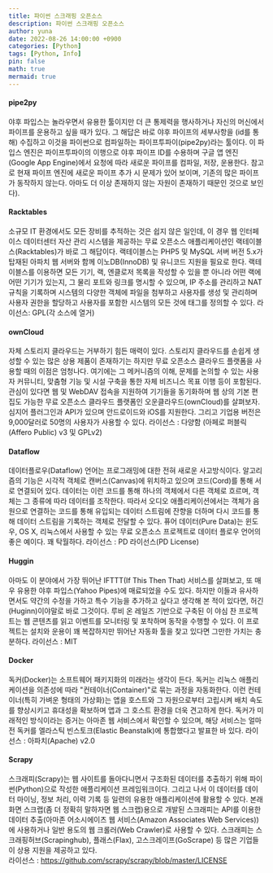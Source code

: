 ```yaml
---
title: 파이썬 스크래핑 오픈소스
description: 파이썬 스크래핑 오픈소스
author: yuna
date: 2022-08-26 14:00:00 +0900
categories: [Python]
tags: [Python, Info]
pin: false
math: true
mermaid: true
---
```



#### pipe2py
야후 파입스는 놀라우면서 유용한 툴이지만 더 큰 통제력을 행사하거나 자신의 머신에서 파이프를 운용하고 싶을 때가 있다. 그 해답은 바로 야후 파이프의 세부사항을 (id를 통해) 수집하고 이것을 파이썬으로 컴파일하는 파이프투파이(pipe2py)라는 툴이다. 이 파입스 엔진은 파이프투파이의 이행으로 야후 파이프 ID를 수용하며 구글 앱 엔진(Google App Engine)에서 요청에 따라 새로운 파이프를 컴파일, 저장, 운용한다. 참고로 현재 파이프 엔진에 새로운 파이프 추가 시 문제가 있어 보이며, 기존의 많은 파이프가 동작하지 않는다. 아마도 더 이상 존재하지 않는 자원이 존재하기 때문인 것으로 보인다).


#### Racktables
소규모 IT 환경에서도 모든 장비를 추적하는 것은 쉽지 않은 일인데, 이 경우 웹 인터페이스 데이터센터 자산 관리 시스템을 제공하는 무료 오픈소스 애플리케이션인 랙테이블스(Racktables)가 바로 그 해답이다. 랙테이블스는 PHP5 및 MySQL 서버 버전 5.x가 탑재된 아파치 웹 서버와 함께 이노DB(InnoDB) 및 유니코드 지원을 필요로 한다. 랙테이블스를 이용하면 모든 기기, 랙, 엔클로저 목록을 작성할 수 있을 뿐 아니라 어떤 랙에 어떤 기기가 있는지, 그 물리 포트와 링크를 명시할 수 있으며, IP 주소를 관리하고 NAT 규칙을 기록하며 시스템의 다양한 객체에 파일을 첨부하고 사용자를 생성 및 관리하며 사용자 권한을 할당하고 사용자를 포함한 시스템의 모든 것에 태그를 정의할 수 있다. 라이선스: GPL(각 소스에 열거)


#### ownCloud
자체 스토리지 클라우드는 거부하기 힘든 매력이 있다. 스토리지 클라우드를 손쉽게 생성할 수 있는 많은 상용 제품이 존재하기는 하지만 무료 오픈소스 클라우드 플랫폼을 사용할 때의 이점은 엄청나다. 여기에는 그 메커니즘의 이해, 문제를 논의할 수 있는 사용자 커뮤니티, 맞춤형 기능 및 시설 구축을 통한 자체 비즈니스 목표 이행 등이 포함된다. 관심이 있다면 웹 및 WebDAV 접속을 지원하여 기기들을 동기화하며 웹 상의 기본 편집도 가능한 무료 오픈소스 클라우드 플랫폼인 오운클라우드(ownCloud)를 살펴보자. 심지어 플러그인과 API가 있으며 안드로이드와 iOS를 지원한다. 그리고 기업용 버전은 9,000달러로 50명의 사용자가 사용할 수 있다. 라이선스 : 다양함 (아페로 퍼블릭(Affero Public) v3 및 GPLv2)


#### Dataflow
데이터플로우(Dataflow) 언어는 프로그래밍에 대한 전혀 새로운 사고방식이다. 알고리즘의 기능은 시각적 객체로 캔버스(Canvas)에 위치하고 있으며 코드(Cord)를 통해 서로 연결되어 있다. 데이터는 이런 코드를 통해 하나의 객체에서 다른 객체로 흐르며, 객체는 그 종류에 따라 데이터를 조작한다. 따라서 오디오 애플리케이션에서는 객체가 음원으로 연결하는 코드를 통해 유입되는 데이터 스트림에 잔향을 더하며 다시 코드를 통해 데이터 스트림을 기록하는 객체로 전달할 수 있다. 퓨어 데이터(Pure Data)는 윈도우, OS X, 리눅스에서 사용할 수 있는 무료 오픈소스 프로젝트로 데이터 플로우 언어의 좋은 예이다. 꽤 탁월하다. 라이선스 : PD 라이선스(PD License)


#### Huggin
아마도 이 분야에서 가장 뛰어난 IFTTT(If This Then That) 서비스를 살펴보고, 또 매우 유용한 야후 파입스(Yahoo Pipes)에 매료되었을 수도 있다. 하지만 이들과 유사하면서도 약간의 수정을 가하고 특수 기능을 추가하고 싶다고 생각해 본 적이 있다면, 허긴(Huginn)이야말로 바로 그것이다. 루비 온 레일즈 기반으로 구축된 이 야심 찬 프로젝트는 웹 콘텐츠를 읽고 이벤트를 모니터링 및 포착하며 동작을 수행할 수 있다. 이 프로젝트는 설치와 운용이 꽤 복잡하지만 뛰어난 자동화 툴을 찾고 있다면 그만한 가치는 충분하다. 라이선스 : MIT


#### Docker
독커(Docker)는 소프트웨어 패키지화의 미래라는 생각이 든다. 독커는 리눅스 애플리케이션을 의존성에 따라 "컨테이너(Container)"로 묶는 과정을 자동화한다. 이런 컨테이너(특히 가벼운 형태의 가상화)는 앱을 호스트와 그 자원으로부터 고립시켜 배치 속도를 향상시키고 휴대성을 확보하며 앱과 그 호스트 환경을 더욱 견고하게 한다. 독커가 미래적인 방식이라는 증거는 아마존 웹 서비스에서 확인할 수 있으며, 해당 서비스는 얼마 전 독커를 엘라스틱 빈스토크(Elastic Beanstalk)에 통합했다고 발표한 바 있다. 라이선스 : 아파치(Apache) v2.0


#### Scrapy
스크래피(Scrapy)는 웹 사이트를 돌아다니면서 구조화된 데이터를 추출하기 위해 파이썬(Python)으로 작성한 애플리케이션 프레임워크이다. 그리고 나서 이 데이터를 데이터 마이닝, 정보 처리, 이력 기록 등 일련의 유용한 애플리케이션에 활용할 수 있다. 본래 화면 스크랩(좀 더 정확히 말하자면 웹 스크랩)용으로 개발된 스크래피는 API를 이용한 데이터 추출(아마존 어소시에이츠 웹 서비스(Amazon Associates Web Services))에 사용하거나 일반 용도의 웹 크롤러(Web Crawler)로 사용할 수 있다. 스크래피는 스크래핑허브(Scrapinghub), 플래스(Flax), 고스크레이프(GoScrape) 등 많은 기업들이 상용 지원을 제공하고 있다.  
라이선스 : https://github.com/scrapy/scrapy/blob/master/LICENSE


